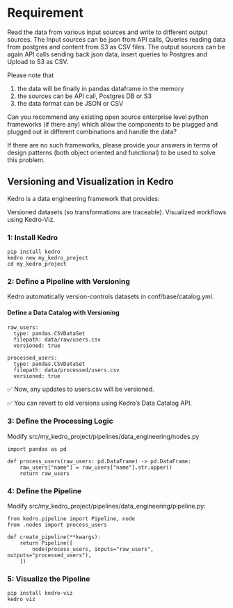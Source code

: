 # Requirement
Read the data from various input sources and write to different output sources. 
The Input sources can be json from API calls, Queries reading data from postgres and content from S3 as CSV files.
The output sources can be again API calls sending back json data, insert queries to Postgres and Upload to S3 as CSV.

Please note that 
1. the data will be finally in pandas dataframe in the memory
2. the sources can be API call, Postgres DB or S3
3. the data format can be JSON or CSV

Can you recommend any existing open source enterprise level python frameworks (if there any) which allow the components to be plugged and plugged out in different combinations and handle the data?

If there are no such frameworks, please provide your answers in terms of design patterns (both object oriented and functional) to be used to solve this problem.

## Versioning and Visualization in Kedro
Kedro is a data engineering framework that provides:

Versioned datasets (so transformations are traceable).
Visualized workflows using Kedro-Viz.

### 1: Install Kedro
```
pip install kedro
kedro new my_kedro_project
cd my_kedro_project
```


### 2: Define a Pipeline with Versioning
Kedro automatically version-controls datasets in conf/base/catalog.yml.
#### Define a Data Catalog with Versioning
```commandline
raw_users:
  type: pandas.CSVDataSet
  filepath: data/raw/users.csv
  versioned: true

processed_users:
  type: pandas.CSVDataSet
  filepath: data/processed/users.csv
  versioned: true

```

✅ Now, any updates to users.csv will be versioned.

✅ You can revert to old versions using Kedro’s Data Catalog API.


### 3: Define the Processing Logic
Modify src/my_kedro_project/pipelines/data_engineering/nodes.py
```
import pandas as pd

def process_users(raw_users: pd.DataFrame) -> pd.DataFrame:
    raw_users["name"] = raw_users["name"].str.upper()
    return raw_users
```

### 4: Define the Pipeline
Modify src/my_kedro_project/pipelines/data_engineering/pipeline.py:
```
from kedro.pipeline import Pipeline, node
from .nodes import process_users

def create_pipeline(**kwargs):
    return Pipeline([
        node(process_users, inputs="raw_users", outputs="processed_users"),
    ])
```

### 5: Visualize the Pipeline
```
pip install kedro-viz
kedro viz
```


